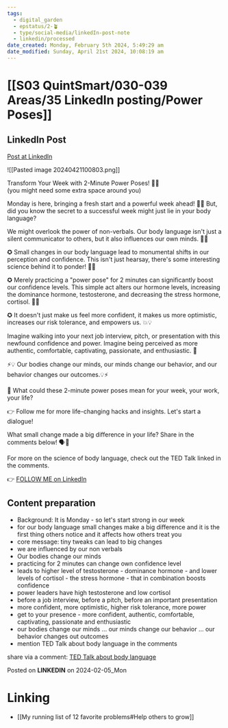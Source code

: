 ```yaml
---
tags:
  - digital_garden
  - epstatus/2-🪴
  - type/social-media/linkedIn-post-note
  - linkedin/processed
date_created: Monday, February 5th 2024, 5:49:29 am
date_modified: Sunday, April 21st 2024, 10:08:19 am
---
```

# [[S03 QuintSmart/030-039 Areas/35 LinkedIn posting/Power Poses]]
## LinkedIn Post
[Post at LinkedIn](https://www.linkedin.com/posts/sebastiankamilli_transform-your-week-with-2-minute-power-poses-activity-7160180278718582785-bMjw?utm_source=share&utm_medium=member_desktop)
  
![[Pasted image 20240421100803.png]]

Transform Your Week with 2-Minute Power Poses! 💪🔥  
(you might need some extra space around you)  
  
Monday is here, bringing a fresh start and a powerful week ahead! 💼✨ But, did you know the secret to a successful week might just lie in your body language?  
  
We might overlook the power of non-verbals. Our body language isn't just a silent communicator to others, but it also influences our own minds. 🧠✨  
  
✪ Small changes in our body language lead to monumental shifts in our perception and confidence. This isn't just hearsay, there's some interesting science behind it to ponder! 🧪🔬  
  
✪ Merely practicing a "power pose" for 2 minutes can significantly boost our confidence levels. This simple act alters our hormone levels, increasing the dominance hormone, testosterone, and decreasing the stress hormone, cortisol. 👀🚀  
  
✪ It doesn't just make us feel more confident, it makes us more optimistic, increases our risk tolerance, and empowers us. 💥💡  
  
Imagine walking into your next job interview, pitch, or presentation with this newfound confidence and power. Imagine being perceived as more authentic, comfortable, captivating, passionate, and enthusiastic. 🌟  
  
⚡💡 Our bodies change our minds, our minds change our behavior, and our behavior changes our outcomes.💡⚡  
  
💭 What could these 2-minute power poses mean for your week, your work, your life?  
  
👉 Follow me for more life-changing hacks and insights. Let's start a dialogue!  
  
What small change made a big difference in your life? Share in the comments below! 🗣️💬  
  
For more on the science of body language, check out the TED Talk linked in the comments.

👉 [FOLLOW ME on LinkedIn](https://www.linkedin.com/comm/mynetwork/discovery-see-all?usecase=PEOPLE_FOLLOWS&followMember=sebastiankamilli)

## Content preparation
+ Background: It is Monday - so let's start strong in our week
+ for our body language small changes make a big difference and it is the first thing others notice and it affects how others treat you
+ core message: tiny tweaks can lead to big changes
+ we are influenced by our non verbals
+ Our bodies change our minds
+ practicing for 2 minutes can change own confidence level
+ leads to higher level of testosterone - dominance hormone - and lower levels of cortisol - the stress hormone - that in combination boosts confidence
+ power leaders have high testosterone and low cortisol
+ before a job interview, before a pitch, before an important presentation
+ more confident, more optimistic, higher risk tolerance, more power
+ get to your presence - more confident, authentic, comfortable, captivating, passionate and enthusiastic
+ our bodies change our minds ... our minds change our behavior ... our behavior changes out outcomes
+ mention TED Talk about body language in the comments

share via a comment: [TED Talk about body language](https://www.ted.com/talks/amy_cuddy_your_body_language_may_shape_who_you_are?language=en)

Posted on **LINKEDIN** on 2024-02-05_Mon
# Linking
+ [[My running list of 12 favorite problems#Help others to grow]]